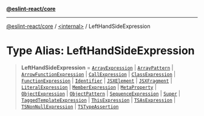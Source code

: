 [**@eslint-react/core**](../../README.md)

***

[@eslint-react/core](../../README.md) / [\<internal\>](../README.md) / LeftHandSideExpression

# Type Alias: LeftHandSideExpression

> **LeftHandSideExpression** = [`ArrayExpression`](../interfaces/ArrayExpression.md) \| [`ArrayPattern`](../interfaces/ArrayPattern.md) \| [`ArrowFunctionExpression`](../interfaces/ArrowFunctionExpression.md) \| [`CallExpression`](../interfaces/CallExpression.md) \| [`ClassExpression`](../interfaces/ClassExpression.md) \| [`FunctionExpression`](../interfaces/FunctionExpression.md) \| [`Identifier`](../interfaces/Identifier.md) \| [`JSXElement`](../interfaces/JSXElement-1.md) \| [`JSXFragment`](../interfaces/JSXFragment-1.md) \| [`LiteralExpression`](LiteralExpression.md) \| [`MemberExpression`](MemberExpression.md) \| [`MetaProperty`](../interfaces/MetaProperty.md) \| [`ObjectExpression`](../interfaces/ObjectExpression.md) \| [`ObjectPattern`](../interfaces/ObjectPattern.md) \| [`SequenceExpression`](../interfaces/SequenceExpression.md) \| [`Super`](../interfaces/Super.md) \| [`TaggedTemplateExpression`](../interfaces/TaggedTemplateExpression.md) \| [`ThisExpression`](../interfaces/ThisExpression.md) \| [`TSAsExpression`](../interfaces/TSAsExpression.md) \| [`TSNonNullExpression`](../interfaces/TSNonNullExpression.md) \| [`TSTypeAssertion`](../interfaces/TSTypeAssertion.md)
